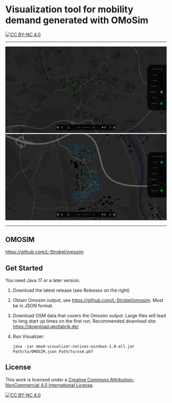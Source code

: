 # Visualization tool for mobility demand generated with OMoSim

[![CC BY-NC 4.0][cc-by-nc-shield]][cc-by-nc]

---

<p align="center">
   <img src="doc/images/omosim_vis_far.png" width="1000" alt="Omosim Visualization Würzburg Far"/>
   <img src="doc/images/omosim_vis_close.png" width="1000" alt="Omosim Visualization Würzburg Close"/>
</p>

---

## OMOSIM

https://github.com/L-Strobel/omosim

## Get Started

You need Java 17 or a later version.

1. Download the latest release (see *Releases* on the right)
2. Obtain Omosim output, see https://github.com/L-Strobel/omosim. Must be in JSON format.
3. Download OSM data that covers the Omosim output. Large files will lead to long start up times on the first run. Recommended download site: https://download.geofabrik.de/
4. Run Visualizer:

   ```
   java -jar omod-visualizer-natives-windows-1.0-all.jar Path/to/OMOSIM.json Path/to/osm.pbf 
   ```

## License

This work is licensed under a
[Creative Commons Attribution-NonCommercial 4.0 International License][cc-by-nc].

[![CC BY-NC 4.0][cc-by-nc-image]][cc-by-nc]

[cc-by-nc]: https://creativecommons.org/licenses/by-nc/4.0/
[cc-by-nc-image]: https://licensebuttons.net/l/by-nc/4.0/88x31.png
[cc-by-nc-shield]: https://img.shields.io/badge/License-CC%20BY--NC%204.0-lightgrey.svg